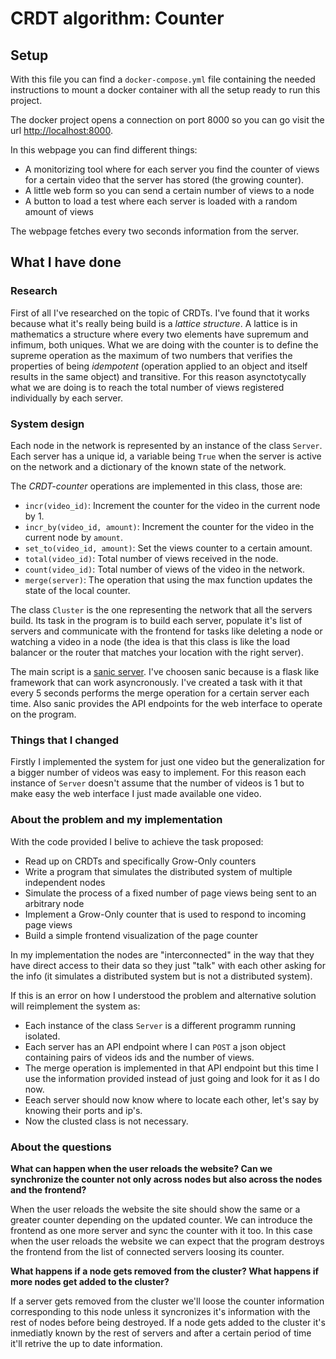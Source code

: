 # CRDT algorithm: Counter

## Setup

With this file you can find a `docker-compose.yml` file containing the
needed instructions to mount a docker container with all the setup ready
to run this project.

The docker project opens a connection on port 8000 so you can go visit
the url [http://localhost:8000](http://localhost:8000). 

In this webpage you can find different things:

- A monitorizing tool where for each server you find the counter of
  views for a certain video that the server has stored (the growing counter).
- A little web form so you can send a certain number of views to a node
- A button to load a test where each server is loaded with a random amount of views

The webpage fetches every two seconds information from the server.

## What I have done

### Research

First of all I've researched on the topic of CRDTs. I've found that it
works because what it's really being build is a _lattice structure_.
A lattice is in mathematics a structure where every two elements have
supremum and infimum, both uniques. What we are doing with the counter
is to define the supreme operation as the maximum of two numbers that
verifies the properties of being _idempotent_ (operation applied to an
object and itself results in the same object) and transitive. For this
reason asynctotycally what we are doing is to reach the total number
of views registered individually by each server.

### System design

Each node in the network is represented by an instance of the class
`Server`.  Each server has a unique id, a variable being `True` when
the server is active on the network and a dictionary of the known
state of the network.

The _CRDT-counter_ operations are implemented in this class, those are:

- `incr(video_id)`: Increment the counter for the video in the current node by 1.
- `incr_by(video_id, amount)`: Increment the counter for the video in
  the current node by `amount`.
- `set_to(video_id, amount)`: Set the views counter to a certain amount.
- `total(video_id)`: Total number of views received in the node.
- `count(video_id)`: Total number of views of the video in the network.
- `merge(server)`: The operation that using the max function updates
  the state of the local counter.

The class `Cluster` is the one representing the network that all the
servers build. Its task in the program is to build each server,
populate it's list of servers and communicate with the frontend for
tasks like deleting a node or watching a video in a node (the idea is
that this class is like the load balancer or the router that matches
your location with the right server).

The main script is a [sanic
server](https://github.com/huge-success/sanic). I've choosen sanic
because is a flask like framework that can work asyncronously. I've
created a task with it that every 5 seconds performs the merge
operation for a certain server each time. Also sanic provides the API
endpoints for the web interface to operate on the program.

### Things that I changed

Firstly I implemented the system for just one video but the
generalization for a bigger number of videos was easy to implement.
For this reason each instance of `Server` doesn't assume that the number of videos
is 1 but to make easy the web interface I just made available one
video.

### About the problem and my implementation

With the code provided I belive to achieve the task proposed:

- Read up on CRDTs and specifically Grow-Only counters
- Write a program that simulates the distributed system of multiple independent nodes
- Simulate the process of a fixed number of page views being sent to an arbitrary node
- Implement a Grow-Only counter that is used to respond to incoming page views
- Build a simple frontend visualization of the page counter

In my implementation the nodes are "interconnected" in the way that
they have direct access to their data so they just "talk" with each
other asking for the info (it simulates a distributed system but is
not a distributed system).

If this is an error on how I understood the problem and alternative
solution will reimplement the system as:

- Each instance of the class `Server` is a different programm running
  isolated.
- Each server has an API endpoint where I can `POST` a json object
  containing pairs of videos ids and the number of views.
- The merge operation is implemented in that API endpoint but this
  time I use the information provided instead of just going and look
  for it as I do now.
- Eeach server should now know where to locate each other, let's say
  by knowing their ports and ip's.
- Now the clusted class is not necessary.

### About the questions

**What can happen when the user reloads the website? Can we synchronize the counter
not only across nodes but also across the nodes and the frontend?**

When the user reloads the website the site should show the same or a
greater counter depending on the updated counter. We can introduce the
frontend as one more server and sync the counter with it too. In this
case when the user reloads the website we can expect that the program
destroys the frontend from the list of connected servers loosing its
counter.

**What happens if a node gets removed from the cluster? What happens if more nodes
get added to the cluster?**

If a server gets removed from the cluster we'll loose the counter
information corresponding to this node unless it syncronizes it's
information with the rest of nodes before being destroyed.  If a node
gets added to the cluster it's inmediatly known by the rest of servers
and after a certain period of time it'll retrive the up to date
information.
